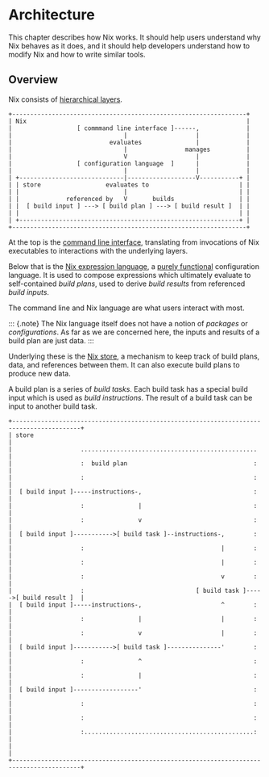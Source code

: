 # Architecture

This chapter describes how Nix works.
It should help users understand why Nix behaves as it does, and it should help developers understand how to modify Nix and how to write similar tools.

## Overview

Nix consists of [hierarchical layers][layer-architecture].

```
+-----------------------------------------------------------------+
| Nix                                                             |
|                  [ commmand line interface ]------,             |
|                               |                   |             |
|                           evaluates               |             |
|                               |                manages          |
|                               V                   |             |
|                  [ configuration language  ]      |             |
|                               |                   |             |
| +-----------------------------|-------------------V-----------+ |
| | store                  evaluates to                         | |
| |                             |                               | |
| |             referenced by   V       builds                  | |
| |  [ build input ] ---> [ build plan ] ---> [ build result ]  | |
| |                                                             | |
| +-------------------------------------------------------------+ |
+-----------------------------------------------------------------+
```

At the top is the [command line interface](../command-ref/command-ref.md), translating from invocations of Nix executables to interactions with the underlying layers.

Below that is the [Nix expression language](../expressions/expression-language.md), a [purely functional][purely-functional-programming] configuration language.
It is used to compose expressions which ultimately evaluate to self-contained *build plans*, used to derive *build results* from referenced *build inputs*.

The command line and Nix language are what users interact with most.

::: {.note}
The Nix language itself does not have a notion of *packages* or *configurations*.
As far as we are concerned here, the inputs and results of a build plan are just data.
:::

Underlying these is the [Nix store](./store/store.md), a mechanism to keep track of build plans, data, and references between them.
It can also execute build plans to produce new data.

A build plan is a series of *build tasks*.
Each build task has a special build input which is used as *build instructions*.
The result of a build task can be input to another build task.

```
+-----------------------------------------------------------------------------------------+
| store                                                                                   |
|                   .................................................                     |
|                   :  build plan                                   :                     |
|                   :                                               :                     |
|  [ build input ]-----instructions-,                               :                     |
|                   :               |                               :                     |
|                   :               v                               :                     |
|  [ build input ]----------->[ build task ]--instructions-,        :                     |
|                   :                                      |        :                     |
|                   :                                      |        :                     |
|                   :                                      v        :                     |
|                   :                               [ build task ]----->[ build result ]  |
|  [ build input ]-----instructions-,                      ^        :                     |
|                   :               |                      |        :                     |
|                   :               v                      |        :                     |
|  [ build input ]----------->[ build task ]---------------'        :                     |
|                   :               ^                               :                     |
|                   :               |                               :                     |
|  [ build input ]------------------'                               :                     |
|                   :                                               :                     |
|                   :                                               :                     |
|                   :...............................................:                     |
|                                                                                         |
+-----------------------------------------------------------------------------------------+
```

[layer-architecture]: https://en.m.wikipedia.org/wiki/Multitier_architecture#Layers
[purely-functional-programming]: https://en.m.wikipedia.org/wiki/Purely_functional_programming

